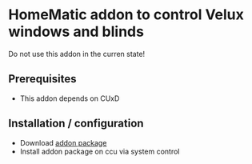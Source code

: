 # HomeMatic addon to control Velux windows and blinds
Do not use this addon in the curren state!

## Prerequisites
* This addon depends on CUxD

## Installation / configuration
* Download [addon package](https://github.com/j-a-n/homematic-addon-hue/raw/master/hm-velux.tar.gz)
* Install addon package on ccu via system control


